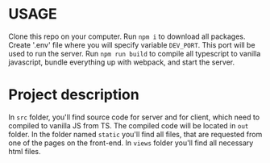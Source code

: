 # USAGE
Clone this repo on your computer.
Run ```npm i``` to download all packages.
Create '.env' file where you will specify variable `DEV_PORT`. This port will be used to run the server.
Run ```npm run build``` to compile all typescript to vanilla javascript, bundle everything up with webpack, and start the server.

# Project description
In ```src``` folder, you'll find source code for server and for client, which need to compiled to vanilla JS from TS.
The compiled code will be located in ```out``` folder.
In the folder named ```static``` you'll find all files, that are requested from one of the pages on the front-end.
In ```views``` folder you'll find all necessary html files. 
